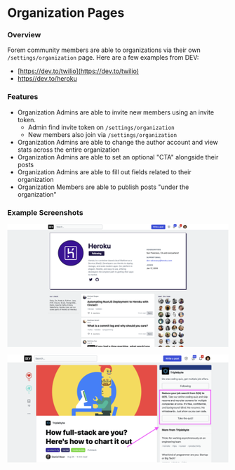 # Organization Pages

### Overview

Forem community members are able to organizations via their own `/settings/organization`  page. Here are a few examples from DEV:

* [https://dev.to/twilio](https://dev.to/twilio)
* [https//dev.to/heroku](https://dev.to/heroku)

### Features

* Organization Admins are able to invite new members using an invite token.
  * Admin find invite token on `/settings/organization`
  * New members also join via `/settings/organization`
* Organization Admins are able to change the author account and view stats across the entire organization
* Organization Admins are able to set an optional "CTA" alongside their posts
* Organization Admins are able to fill out fields related to their organization
* Organization Members are able to publish posts "under the organization"

### Example Screenshots

![Org Page](../.gitbook/assets/screen-shot-2020-09-09-at-11.49.56-am.png)

![Optional CTA](../.gitbook/assets/screen-shot-2020-09-09-at-11.53.11-am.png)

